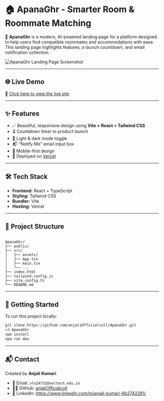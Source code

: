 # 🏠 ApanaGhr - Smarter Room & Roommate Matching

🚀 **ApanaGhr** is a modern, AI-powered landing page for a platform designed to help users find compatible roommates and accommodations with ease. This landing page highlights features, a launch countdown, and email notification collection.

![ApanaGhr Landing Page Screenshot](./src/assets/landing-preview.png)

---

## 🌐 Live Demo

🔗 [Click here to view the live site](https://apana-ghar-six.vercel.app)

---

## ✨ Features

- ✅ Beautiful, responsive design using **Vite + React + Tailwind CSS**
- ⏳ Countdown timer to product launch
- 🌙 Light & dark mode toggle
- 📬 “Notify Me” email input box
- 📱 Mobile-first design
- 🚀 Deployed on [Vercel](https://vercel.com)

---

## 🛠 Tech Stack

- **Frontend:** React + TypeScript
- **Styling:** Tailwind CSS
- **Bundler:** Vite
- **Hosting:** Vercel

---

## 📂 Project Structure



```

ApanaGhr/
├── public/
├── src/
│   ├── assets/
│   ├── App.tsx
│   ├── main.tsx
│   └── ...
├── index.html
├── tailwind.config.js
├── vite.config.ts
└── README.md

````

---

## 🚀 Getting Started

To run this project locally:

```bash
git clone https://github.com/anjaliOfficialcoll/ApanaGhr.git
cd ApanaGhr
npm install
npm run dev
````

---

## 📬 Contact

Created by **Anjali Kumari**

* 📧 Email: `vtu24732@veltech.edu.in`
* 🧑‍💻 GitHub: [anjaliOfficialcoll](https://github.com/anjaliOfficialcoll)
* 💼 LinkedIn: https://www.linkedin.com/in/anjali-kumari-6b2742281/


